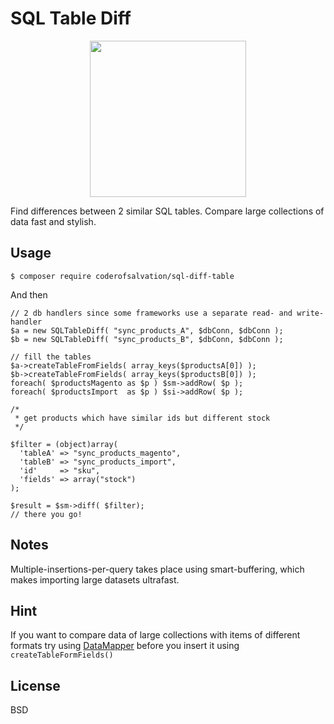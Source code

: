 SQL Table Diff 
==============

<p align="center">
  <img alt="" width="250" src="http://www.gifbin.com/bin/042014/1396457382_peeling_apples_with_power_drill.gif"/>
</p>
Find differences between 2 similar SQL tables. Compare large collections of data fast and stylish.

## Usage 

    $ composer require coderofsalvation/sql-diff-table

And then 

    // 2 db handlers since some frameworks use a separate read- and write-handler 
    $a = new SQLTableDiff( "sync_products_A", $dbConn, $dbConn );
    $b = new SQLTableDiff( "sync_products_B", $dbConn, $dbConn );

    // fill the tables
    $a->createTableFromFields( array_keys($productsA[0]) );
    $b->createTableFromFields( array_keys($productsB[0]) );
    foreach( $productsMagento as $p ) $sm->addRow( $p );
    foreach( $productsImport  as $p ) $si->addRow( $p );

    /*
     * get products which have similar ids but different stock
     */

    $filter = (object)array(
      'tableA' => "sync_products_magento",
      'tableB' => "sync_products_import",
      'id'     => "sku",
      'fields' => array("stock")
    );

    $result = $sm->diff( $filter);
    // there you go!

## Notes

Multiple-insertions-per-query takes place using smart-buffering, which makes importing large datasets ultrafast.

## Hint

If you want to compare data of large collections with items of different formats try using [DataMapper](https://github.com/coderofsalvation/datamapper-minimal) before you insert it using `createTableFormFields()`

## License

BSD
